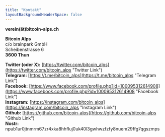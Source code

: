 ```yaml
---
title: "Kontakt"
layoutBackgroundHeaderSpace: false
---
```


**verein(ät)bitcoin-alps.ch**

**Bitcoin Alps**\
c/o brainpark GmbH\
Scheibenstrasse 6\
**3600 Thun**

**Twitter (oder X):** [https://twitter.com/bitcoin_alps](https://twitter.com/bitcoin_alps "Twitter Link")\
**Telegram:** [https://t.me/bitcoin_alps](https://t.me/bitcoin_alps "Telegram Link")\
**Facebook:** [https://www.facebook.com/profile.php?id=100095312614908](https://www.facebook.com/profile.php?id=100095312614908 "Facebook Link")\
**Instagram:** [https://instagram.com/bitcoin_alps](https://instagram.com/bitcoin_alps "Instagram Link")\
**Github:** [https://github.com/bitcoin-alps](https://github.com/bitcoin-alps "Github Link")\
**Nostr:** npub1ur0jtnmrm67zr4xka8hhfluj0uk40l3gwhwzfzfy8nuem29ffg7qgszmps

